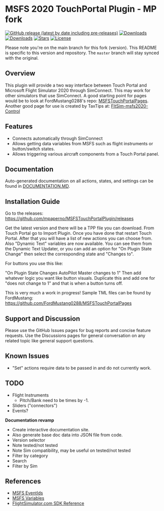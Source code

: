 # MSFS 2020 TouchPortal Plugin - MP fork

[![GitHub release (latest by date including pre-releases)](https://img.shields.io/github/v/release/mpaperno/MSFSTouchPortalPlugin?include_prereleases)](https://github.com/mpaperno/MSFSTouchPortalPlugin/releases)
[![Downloads](https://img.shields.io/github/downloads/mpaperno/MSFSTouchPortalPlugin/total.svg)](https://github.com/mpaperno/MSFSTouchPortalPlugin/releases)
[![Downloads](https://img.shields.io/github/downloads/mpaperno/MSFSTouchPortalPlugin/0.5.4-mp/total)](https://github.com/mpaperno/MSFSTouchPortalPlugin/releases/tag/0.5.4-mp)
[![Stars](https://img.shields.io/github/stars/mpaperno/MSFSTouchPortalPlugin)](https://github.com/Touch-Portal-MSFS/MSFSTouchPortalPlugin/stargazers)
[![License](https://img.shields.io/badge/license-MIT-blue.svg)](LICENSE)

Please note you're on the main branch for this fork (version). This README is specific to this version and repository. The `master` branch will stay synced with the original.

## Overview

This plugin will provide a two way interface between Touch Portal and Microsoft Flight Simulator 2020 through SimConnect. This may work for other simulators that use SimConnect. A good starting point for pages would be to look at FordMustang0288's repo: [MSFSTouchPortalPages](https://github.com/FordMustang0288/MSFSTouchPortalPages).
Another good page for use is created by TaxTips at: [FltSim-msfs2020-Control](https://github.com/HiDTH/FltSim-msfs2020-Control)

## Features

* Connects automatically through SimConnect
* Allows getting data variables from MSFS such as flight instruments or button/switch states.
* Allows triggering various aircraft components from a Touch Portal panel.

## Documentation

Auto-generated documentation on all actions, states, and settings can be found in [DOCUMENTATION.MD](DOCUMENTATION.MD).

## Installation Guide

Go to the releases:
https://github.com/mpaperno/MSFSTouchPortalPlugin/releases

Get the latest version and there will be a TPP file you can download. From Touch Portal go to Import Plugin. Once you have done that restart Touch Portal. After that you will have a list of new actions you can choose from. Also "Dynamic Text" variables are now available. You can see them from the Dynamic Text Updater, or you can add an option for "On Plugin State Change" then select the corresponding state and "Changes to".

For buttons you use this like:

"On Plugin State Changes AutoPilot Master changes to 1" Then add whatever logic you want like button visuals. Duplicate this and add one for "does not change to 1" and that is when a button turns off.

This is very much a work in progress!
Sample TML files can be found by FordMustang:
https://github.com/FordMustang0288/MSFSTouchPortalPages

## Support and Discussion

Please use the GitHub Issues pages for bug reports and concise feature requests. Use the Discussions pages for general conversation on any related topic like general support questions.

## Known Issues

* "Set" actions require data to be passed in and do not currently work.

## TODO

* Flight Instruments
    * Pitch/Bank need to be times by -1.
* Sliders ("connectors")
* Events?

**Documentation revamp**

* Create interactive documentation site.
* Also generate base doc data into JSON file from code.
* Version selector
* Note tested/not tested
* Note Sim compatibility, may be useful on tested/not tested
* Filter by category
* Search
* Filter by Sim

## References

* [MSFS EventIds](https://docs.microsoft.com/en-us/previous-versions/microsoft-esp/cc526980\(v=msdn.10\))
* [MSFS Variables](https://docs.microsoft.com/en-us/previous-versions/microsoft-esp/cc526981\(v=msdn.10\))
* [FlightSimulator.com SDK Reference](https://docs.flightsimulator.com/html/index.htm#t=Programming_Tools%2FSimVars%2FSimulation_Variables.htm)
